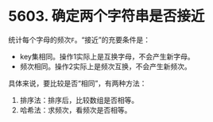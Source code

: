 # 5603. 确定两个字符串是否接近

统计每个字母的频次`F`。“接近”的充要条件是：

- key集相同。操作1实际上是互换字母，不会产生新字母。
- 频次相同。操作2实际上是频次互换，不会产生新频次。

具体来说，要比较是否“相同”，有两种方法：

1. 排序法：排序后，比较数组是否相等。
2. 哈希法：求频次，看频次是否相等。
